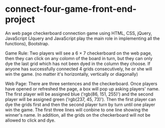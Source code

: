 # connect-four-game-front-end-project
An web page checkerboard connection game using HTML, CSS, jQuery, JavaScript (Jquery and JavaScript play the main role in implementing all the functions), Bootstrap.



Game Rule: 
  Two players will see a 6 × 7 checkerboard on the web page, then they can click on any colomn of the board in turn, but they can only dye the last grid which has not been dyed in the column they choose. If anyone has successfully connected 4 grids consecutively, he or she will win the game. (no matter it's horizontally, vertically or diagonally)




Web Page: 
  There are three sentences and the checkerboard. Once players have opened or refreshed the page, a box will pop up asking players' name. The first player will be assigned blue ('rgb(86, 151, 255)') and the second player will be assigned green ('rgb(237, 45, 73)'). Then the first player can dye the grids first and then the second player turn by turn until one player win the game. The first three lines will conbine to one line showing the winner's name. In addition, all the grids on the checkerboard will not be allowed to click and dye.
